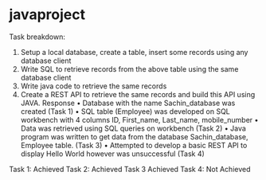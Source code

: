 # javaproject
Task breakdown:
1.	Setup a local database, create a table, insert some records using any database client 
2.	Write SQL to retrieve records from the above table using the same database client  
3.	Write java code to retrieve the same records
4.	Create a REST API to retrieve the same records and build this API using JAVA. 
Response
•	Database with the name Sachin_database was created (Task 1)
•	SQL table (Employee) was developed on SQL workbench with 4 columns ID, First_name, Last_name, mobile_number
•	Data was retrieved using SQL queries on workbench (Task 2)
•	Java program was written to get data from the database Sachin_database, Employee table. (Task 3)
•	Attempted to develop a basic REST API to display Hello World however was unsuccessful (Task 4)

Task 1: Achieved
Task 2: Achieved
Task 3 Achieved
Task 4: Not Achieved
